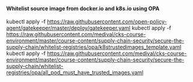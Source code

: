 #### Whitelist source image from docker.io and k8s.io using OPA

kubectl apply -f https://raw.githubusercontent.com/open-policy-agent/gatekeeper/master/deploy/gatekeeper.yaml
kubectl apply -f https://raw.githubusercontent.com/medival/cks-course-environment/master/course-content/supply-chain-security/secure-the-supply-chain/whitelist-registries/opa/k8strustedimages_template.yaml
kubectl apply -f https://raw.githubusercontent.com/medival/cks-course-environment/master/course-content/supply-chain-security/secure-the-supply-chain/whitelist-registries/opa/all_pod_must_have_trusted_images.yaml
